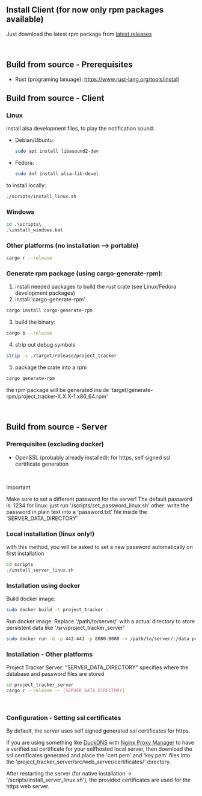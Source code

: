 ## Install Client (for now only rpm packages available)
Just download the latest rpm package from [latest releases](https://github.com/Peanutt42/project_tracker/releases/latest)

<br>

## Build from source - Prerequisites
- Rust (programing lanuage): https://www.rust-lang.org/tools/install

## Build from source - Client

### Linux
install alsa development files, to play the notification sound:
- Debian/Ubuntu:
	```bash
	sudo apt install libasound2-dev
	```
- Fedora:
	```bash
	sudo dnf install alsa-lib-devel
	```
to install locally:
```bash
./scripts/install_linux.sh
```

### Windows
```bat
cd .\scripts\
.\install_windows.bat
```

### Other platforms (no installation --> portable)
```bash
cargo r --release
```

### Generate rpm package (using cargo-generate-rpm):
1. install needed packages to build the rust crate (see Linux/Fedora development packages)
2. install 'cargo-generate-rpm'
```bash
cargo install cargo-generate-rpm
```
3. build the binary:
```bash
cargo b --release
```
4. strip out debug symbols
```bash
strip -s ./target/release/project_tracker
```
5. package the crate into a rpm
```bash
cargo generate-rpm
```
the rpm package will be generated inside 'target/generate-rpm/project_tracker-X.X.X-1.x86_64.rpm'

<br>

## Build from source - Server

### Prerequisites (excluding docker)
- OpenSSL (probably already installed): for https, self signed ssl certificate generation

<br>

> [!IMPORTANT]
> Make sure to set a different password for the server! The default password is: 1234
> for linux: just run '/scripts/set_password_linux.sh'
> other: write the password in plain text into a 'password.txt' file inside the 'SERVER_DATA_DIRECTORY'

### Local installation (linux only!)
with this method, you will be asked to set a new password automatically on first installation
```bash
cd scripts
./install_server_linux.sh
```

### Installation using docker
Build docker image:
```bash
sudo docker build -t project_tracker .
```
Run docker image:
Replace '/path/to/server/' with a actual directory to store persistent data like '/srv/project_tracker_server'
```bash
sudo docker run -d -p 443:443 -p 8080:8080 -v /path/to/server/:/data project_tracker
```

### Installation - Other platforms
Project Tracker Server:
"SERVER_DATA_DIRECTORY" specifies where the database and password files are stored
```bash
cd project_tracker_server
cargo r --release -- [SERVER_DATA_DIRECTORY]
```

<br>


### Configuration - Setting ssl certificates
By default, the server uses self signed generated ssl certificates for https.

If you are using something like [DuckDNS](https://duckdns.org) with [Nginx Proxy Manager](https://nginxproxymanager.com)
to have a verified ssl certificate for your selfhosted local server,
then download the ssl certificates generated and place the 'cert.pem' and 'key.pem' files
into the 'project_tracker_server/src/web_server/certificates/' directory.

After restarting the server (for native installation -> '/scripts/install_server_linux.sh'),
the provided certificates are used for the https web server.
